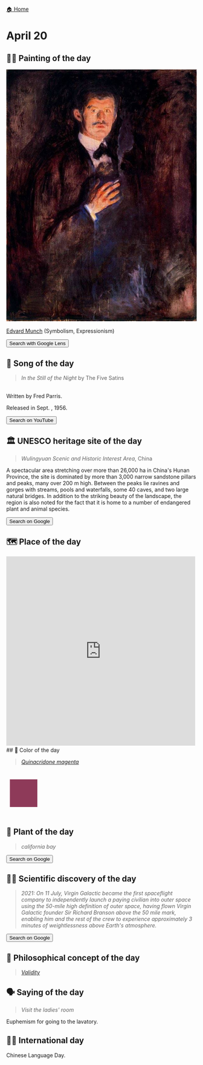 
[🏠 Home](../../index.md)

# April 20

## 🧑‍🎨 Painting of the day

<img width="600" src="../img/Edvard_Munch_1.jpg">

[Edvard Munch](https://en.wikipedia.org/wiki/Edvard_Munch) (Symbolism, Expressionism)

<button class="btn btn-success"
onclick=" window.open('https://lens.google.com/uploadbyurl?url=https://iretes.github.io/one-a-day/data/img/Edvard_Munch_1.jpg','_blank')">
Search with Google Lens
</button>

## 🎼 Song of the day

> *In the Still of the Night*
by The Five Satins

<br />Written by Fred Parris.

Released in Sept. , 1956.

<button class="btn btn-success"
onclick=" window.open('http://www.youtube.com/search?q=In the Still of the Night by The Five Satins','_blank')">
Search on YouTube
</button>

## 🏛️ UNESCO heritage site of the day

> *Wulingyuan Scenic and Historic Interest Area*, China

<p>A spectacular area stretching over more than 26,000 ha in China's Hunan Province, the site is dominated by more than 3,000 narrow sandstone pillars and peaks, many over 200 m high. Between the peaks lie ravines and gorges with streams, pools and waterfalls, some 40 caves, and two large natural bridges. In addition to the striking beauty of the landscape, the region is also noted for the fact that it is home to a number of endangered plant and animal species.</p>

<button class="btn btn-success"
onclick=" window.open('http://www.google.com/search?q=Wulingyuan Scenic and Historic Interest Area','_blank')">
Search on Google
</button>

## 🗺️ Place of the day

<iframe
src="https://www.mapcrunch.com"
name="mapcrunch"
width="500"
height="500"
allowTransparency="true"
scrolling="no"
frameborder="0"
>
</iframe>
## 🎨 Color of the day

> *[Quinacridone magenta](https://en.wikipedia.org/wiki/Shades_of_magenta#Quinacridone_magenta)*

<div style="color:#8E3A59; font-size: 100px;">&#9632;</div>

## 🌿 Plant of the day

> *california bay*

<button class="btn btn-success"
onclick=" window.open('http://www.google.com/search?q=california bay','_blank')">
Search on Google
</button>

## 🧑‍🔬 Scientific discovery of the day

> *2021: On 11 July, Virgin Galactic became the first spaceflight company to independently launch a paying civilian into outer space using the 50-mile high definition of outer space, having flown Virgin Galactic founder Sir Richard Branson above the 50 mile mark, enabling him and the rest of the crew to experience approximately 3 minutes of weightlessness above Earth's atmosphere.*

<button class="btn btn-success"
onclick=" window.open('http://www.google.com/search?q=2021: On 11 July, Virgin Galactic became the first spaceflight company to independently launch a paying civilian into outer space using the 50-mile high definition of outer space, having flown Virgin Galactic founder Sir Richard Branson above the 50 mile mark, enabling him and the rest of the crew to experience approximately 3 minutes of weightlessness above Earth s atmosphere.','_blank')">
Search on Google
</button>

## 💭 Philosophical concept of the day

> *[Validity](https://en.wikipedia.org/wiki/Validity_(logic))*

## 🗣️ Saying of the day

> *Visit the ladies' room*

Euphemism for going to the lavatory.

## 🏳️‍🌈 International day

Chinese Language Day.